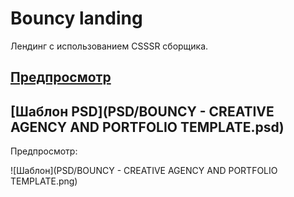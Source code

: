 # Bouncy landing

Лендинг с использованием CSSSR сборщика.

## [Предпросмотр](https://artem8086.github.io/Bouncy-landing/index.html)

## [Шаблон PSD](PSD/BOUNCY - CREATIVE AGENCY AND PORTFOLIO TEMPLATE.psd)

Предпросмотр:

![Шаблон](PSD/BOUNCY - CREATIVE AGENCY AND PORTFOLIO TEMPLATE.png)